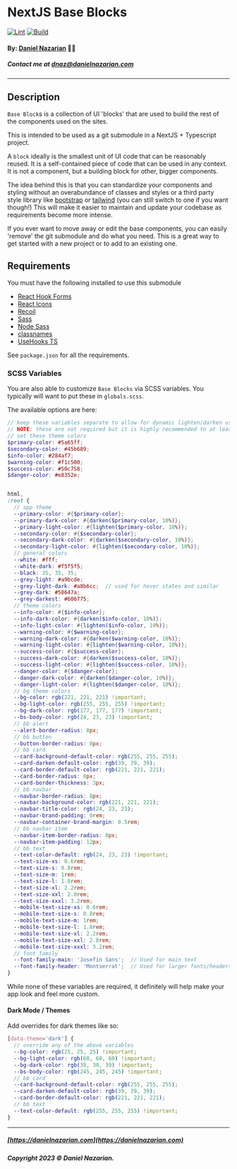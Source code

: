 # NextJS Base Blocks
[![Lint](https://github.com/dan1229/nextjs-base-blocks/actions/workflows/lint.yml/badge.svg)](https://github.com/dan1229/nextjs-base-blocks/actions/workflows/lint.yml)
[![Build](https://github.com/dan1229/nextjs-base-blocks/actions/workflows/build.yml/badge.svg)](https://github.com/dan1229/nextjs-base-blocks/actions/workflows/build.yml)

#### By: [Daniel Nazarian](https://danielnazarian) 🐧👹
##### Contact me at <dnaz@danielnazarian.com>

-------------------------------------------------------

## Description

`Base Block`s is a collection of UI 'blocks' that are used to build the rest of the components used on the sites.

This is intended to be used as a git submodule in a NextJS + Typescript project.

A `block` ideally is the smallest unit of UI code that can be reasonably reused. It is a self-contained piece of code that can be used in any context. It is not a component, but a building block for other, bigger components.

The idea behind this is that you can standardize your components and styling without an overabundance of classes and styles or a third party style library like [bootstrap](https://getbootstrap.com/docs/4.3/getting-started/introduction/) or [tailwind](https://tailwindcss.com/) (you can still switch to one if you want though!) This will make it easier to maintain and update your codebase as requirements become more intense.

If you ever want to move away or edit the base components, you can easily 'remove' the git submodule and do what you need. This is a great way to get started with a new project or to add to an existing one.

## Requirements

You must have the following installed to use this submodule
- [React Hook Forms](https://react-hook-form.com/)
- [React Icons](https://react-icons.github.io/react-icons/)
- [Recoil](https://recoiljs.org/)
- [Sass](https://sass-lang.com/)
- [Node Sass](https://www.npmjs.com/package/node-sass)
- [classnames](https://www.npmjs.com/package/classnames)
- [UseHooks TS](https://usehooks-typescript.com/)

See `package.json` for all the requirements.

### SCSS Variables

You are also able to customize `Base Blocks` via SCSS variables. You typically will want to put these in `globals.scss`.

The available options are here:

```scss
// keep these variables separate to allow for dynamic lighten/darken usage
// NOTE: these are not required but it is highly recommended to at least
// set these theme colors
$primary-color: #5a65ff;
$secondary-color: #45b689;
$info-color: #284af7;
$warning-color: #f1c500;
$success-color: #50c758;
$danger-color: #e8352e;


html,
:root {
  // app theme
  --primary-color: #{$primary-color};
  --primary-dark-color: #{darken($primary-color, 10%)};
  --primary-light-color: #{lighten($primary-color, 10%)};
  --secondary-color: #{$secondary-color};
  --secondary-dark-color: #{darken($secondary-color, 10%)};
  --secondary-light-color: #{lighten($secondary-color, 10%)};
  // general colors
  --white: #fff;
  --white-dark: #f5f5f5;
  --black: 35, 35, 35;
  --grey-light: #a9bcde;
  --grey-light-dark: #a8b6cc;  // used for hover states and similar
  --grey-dark: #58647a;
  --grey-darkest: #606775;
  // theme colors
  --info-color: #{$info-color};
  --info-dark-color: #{darken($info-color, 10%)};
  --info-light-color: #{lighten($info-color, 10%)};
  --warning-color: #{$warning-color};
  --warning-dark-color: #{darken($warning-color, 10%)};
  --warning-light-color: #{lighten($warning-color, 10%)};
  --success-color: #{$success-color};
  --success-dark-color: #{darken($success-color, 10%)};
  --success-light-color: #{lighten($success-color, 10%)};
  --danger-color: #{$danger-color};
  --danger-dark-color: #{darken($danger-color, 10%)};
  --danger-light-color: #{lighten($danger-color, 10%)};
  // bg theme colors
  --bg-color: rgb(221, 221, 221) !important;
  --bg-light-color: rgb(255, 255, 255) !important;
  --bg-dark-color: rgb(177, 177, 177) !important;
  --bs-body-color: rgb(24, 23, 23) !important;
  // bb alert
  --alert-border-radius: 8px;
  // bb button
  --button-border-radius: 8px;
  // bb card
  --card-background-default-color: rgb(255, 255, 255);
  --card-darken-default-color: rgb(39, 39, 39);
  --card-border-default-color: rgb(221, 221, 221);
  --card-border-radius: 8px;
  --card-border-thickness: 3px;
  // bb navbar
  --navbar-border-radius: 8px;
  --navbar-background-color: rgb(221, 221, 221);
  --navbar-title-color: rgb(24, 23, 23);
  --navbar-brand-padding: 0rem;
  --navbar-container-brand-margin: 0.5rem;
  // bb navbar item
  --navbar-item-border-radius: 8px;
  --navbar-item-padding: 12px;
  // bb text
  --text-color-default: rgb(24, 23, 23) !important;
  --text-size-xs: 0.6rem;
  --text-size-s: 0.8rem;
  --text-size-m: 1rem;
  --text-size-l: 1.8rem;
  --text-size-xl: 2.2rem;
  --text-size-xxl: 2.8rem;
  --text-size-xxxl: 3.2rem;
  --mobile-text-size-xs: 0.6rem;
  --mobile-text-size-s: 0.8rem;
  --mobile-text-size-m: 1rem;
  --mobile-text-size-l: 1.8rem;
  --mobile-text-size-xl: 2.2rem;
  --mobile-text-size-xxl: 2.8rem;
  --mobile-text-size-xxxl: 3.2rem;
  // font family
  --font-family-main: 'Josefin Sans';  // Used for main text
  --font-family-header: 'Montserrat';  // Used for larger fonts/headers
}
```

While none of these variables are required, it definitely will help make your app look and feel more custom.


#### Dark Mode / Themes

Add overrides for dark themes like so:
    
```scss
[data-theme='dark'] {
  // override any of the above variables
  --bg-color: rgb(25, 25, 25) !important;
  --bg-light-color: rgb(60, 60, 60) !important;
  --bg-dark-color: rgb(39, 39, 39) !important;
  --bs-body-color: rgb(245, 245, 245) !important;
  // bb card
  --card-background-default-color: rgb(255, 255, 255);
  --card-darken-default-color: rgb(39, 39, 39);
  --card-border-default-color: rgb(221, 221, 221);
  // bb text
  --text-color-default: rgb(255, 255, 255) !important;
}
```
-------------------------------------------------------

##### [https://danielnazarian.com](https://danielnazarian.com)

##### Copyright 2023 © Daniel Nazarian.

